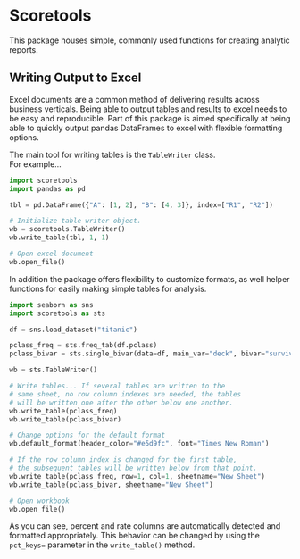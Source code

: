 # Scoretools
This package houses simple, commonly used functions for creating analytic reports.

## Writing Output to Excel  
Excel documents are a common method of delivering results across business verticals. Being able to output tables and results to excel needs to be easy and reproducible. Part of this package is aimed specifically at being able to quickly output pandas DataFrames to excel with flexible formatting options.

The main tool for writing tables is the `TableWriter` class.  
For example...
```python
import scoretools
import pandas as pd

tbl = pd.DataFrame({"A": [1, 2], "B": [4, 3]}, index=["R1", "R2"])

# Initialize table writer object.
wb = scoretools.TableWriter()
wb.write_table(tbl, 1, 1)

# Open excel document
wb.open_file()
```
In addition the package offers flexibility to customize formats, as well 
helper functions for easily making simple tables for analysis.

```python
import seaborn as sns
import scoretools as sts

df = sns.load_dataset("titanic")

pclass_freq = sts.freq_tab(df.pclass)
pclass_bivar = sts.single_bivar(data=df, main_var="deck", bivar="survived")

wb = sts.TableWriter()

# Write tables... If several tables are written to the
# same sheet, no row column indexes are needed, the tables
# will be written one after the other below one another.
wb.write_table(pclass_freq)
wb.write_table(pclass_bivar)

# Change options for the default format
wb.default_format(header_color="#e5d9fc", font="Times New Roman")

# If the row column index is changed for the first table,
# the subsequent tables will be written below from that point.
wb.write_table(pclass_freq, row=1, col=1, sheetname="New Sheet")
wb.write_table(pclass_bivar, sheetname="New Sheet")

# Open workbook
wb.open_file()
```
As you can see, percent and rate columns are automatically detected and 
formatted appropriately. This behavior can be changed by using the `pct_keys=`
parameter in the `write_table()` method.
